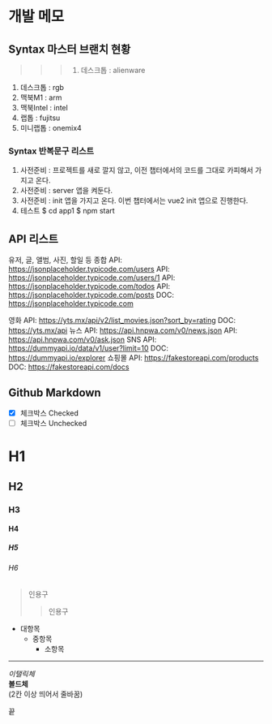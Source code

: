 # 개발 메모

## Syntax 마스터 브랜치 현황

  >>> 1. 데스크톱 : alienware
  1. 데스크톱 : rgb
  1. 맥북M1 : arm
  1. 맥북Intel : intel
  1. 랩톱 : fujitsu
  1. 미니랩톱 : onemix4

### Syntax 반복문구 리스트

  1. 사전준비 : 프로젝트를 새로 깔지 않고, 이전 챕터에서의 코드를 그대로 카피해서 가지고 온다.
  1. 사전준비 : server 앱을 켜둔다.
  1. 사전준비 : init 앱을 가지고 온다.
    이번 챕터에서는 vue2 init 앱으로 진행한다.
  1. 테스트
    $ cd app1
    $ npm start

## API 리스트

  유저, 글, 앨범, 사진, 할일 등 종합
    API: https://jsonplaceholder.typicode.com/users
    API: https://jsonplaceholder.typicode.com/users/1
    API: https://jsonplaceholder.typicode.com/todos
    API: https://jsonplaceholder.typicode.com/posts
    DOC: https://jsonplaceholder.typicode.com

  영화
    API: https://yts.mx/api/v2/list_movies.json?sort_by=rating
    DOC: https://yts.mx/api
  뉴스
    API: https://api.hnpwa.com/v0/news.json
    API: https://api.hnpwa.com/v0/ask.json
  SNS
    API: https://dummyapi.io/data/v1/user?limit=10
    DOC: https://dummyapi.io/explorer
  쇼핑몰
    API: https://fakestoreapi.com/products
    DOC: https://fakestoreapi.com/docs

## Github Markdown

- [x] 체크박스 Checked
- [ ] 체크박스 Unchecked

# H1

## H2

### H3

#### H4

##### H5

###### H6

> 인용구
>
> > 인용구

- 대항목
  - 중항목 
    - 소항목
    
---

_이탤릭체_  
**볼드체**  
(2칸 이상 띄어서 줄바꿈)  
  
끝
